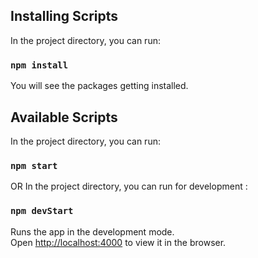 ## Installing Scripts

In the project directory, you can run:

### `npm install`

You will see the packages getting installed.

## Available Scripts

In the project directory, you can run:

### `npm start`
OR
In the project directory, you can run for development :

### `npm devStart`

Runs the app in the development mode.\
Open [http://localhost:4000](http://localhost:4000) to view it in the browser.
